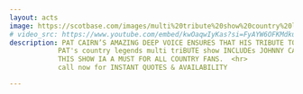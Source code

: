 ```yaml
---
layout: acts
image: https://scotbase.com/images/multi%20tribute%20show%20country%20legends.jpg
# video_src: https://www.youtube.com/embed/kwOaqwIyKas?si=FyAYW6OFKMdkuAjb
description: PAT CAIRN’S AMAZING DEEP VOICE ENSURES THAT HIS TRIBUTE TO KENNY ROGERS IS so autHENTIC YOU’LL BELIEVE YOU ARE LISTENING TO THE REAL THING.  HIS APPEARANCE ON STARS IN THEIR EYE’S SECURED PAT HIS PLACE AS THE COUNTRY’S  LEADING KENNY  ROGERS TRIBUTE.  <hr>
            PAT's country legends multi triBUTE show INCLUDEs JOHNNY CASH, WILLIE NELSON, ALAN JACKSON AND A HOST OF OTHERS. FROM HIS FIRST SONG PAT COMMANDS THE STAGE, A POWERFUL VOICE AND RAW EMOTION ENSURES EACH SONG CAPTURES YOUR ATTENTION AND LEAVES YOU EAGER FOR THE NEXT.   <hr>
            THIS SHOW IA A MUST FOR ALL COUNTRY FANS.  <hr>
            call now for INSTANT QUOTES & AVAILABILITY

---
```

